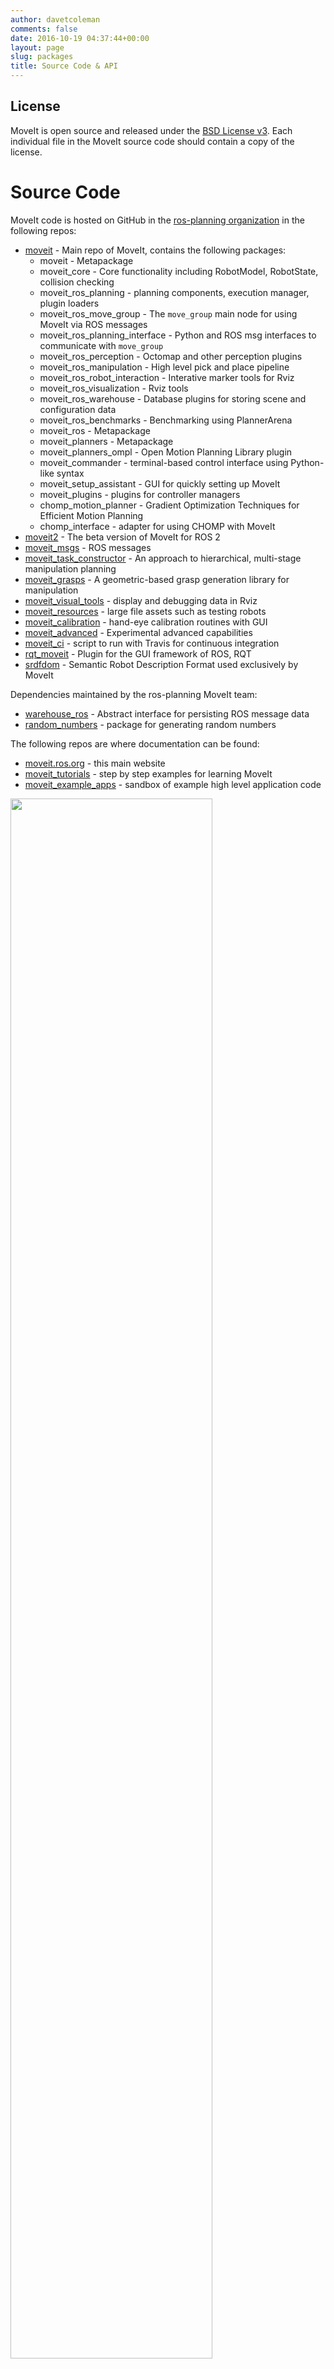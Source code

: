 ```yaml
---
author: davetcoleman
comments: false
date: 2016-10-19 04:37:44+00:00
layout: page
slug: packages
title: Source Code & API
---
```


## License

MoveIt is open source and released under the [BSD License v3](https://opensource.org/licenses/BSD-3-Clause). Each individual file in the MoveIt source code should contain a copy of the license.

# Source Code

MoveIt code is hosted on GitHub in the [ros-planning organization](http://github.com/ros-planning) in the following repos:

- [moveit](https://github.com/ros-planning/moveit) - Main repo of MoveIt, contains the following packages:
  - moveit - Metapackage
  - moveit_core - Core functionality including RobotModel, RobotState, collision checking
  - moveit_ros_planning - planning components, execution manager, plugin loaders
  - moveit_ros_move_group - The `move_group` main node for using MoveIt via ROS messages
  - moveit_ros_planning_interface - Python and ROS msg interfaces to communicate with `move_group`
  - moveit_ros_perception - Octomap and other perception plugins
  - moveit_ros_manipulation - High level pick and place pipeline
  - moveit_ros_robot_interaction - Interative marker tools for Rviz
  - moveit_ros_visualization - Rviz tools
  - moveit_ros_warehouse - Database plugins for storing scene and configuration data
  - moveit_ros_benchmarks - Benchmarking using PlannerArena
  - moveit_ros - Metapackage
  - moveit_planners - Metapackage
  - moveit_planners_ompl - Open Motion Planning Library plugin
  - moveit_commander - terminal-based control interface using Python-like syntax
  - moveit_setup_assistant - GUI for quickly setting up MoveIt
  - moveit_plugins - plugins for controller managers
  - chomp_motion_planner - Gradient Optimization Techniques for Efficient Motion Planning
  - chomp_interface - adapter for using CHOMP with MoveIt
- [moveit2](https://github.com/ros-planning/moveit2) - The beta version of MoveIt for ROS 2
- [moveit_msgs](https://github.com/ros-planning/moveit_msgs) - ROS messages
- [moveit_task_constructor](https://github.com/ros-planning/moveit_task_constructor) - An approach to hierarchical, multi-stage manipulation planning
- [moveit_grasps](https://github.com/ros-planning/moveit_grasps) - A geometric-based grasp generation library for manipulation
- [moveit_visual_tools](https://github.com/ros-planning/moveit_visual_tools) - display and debugging data in Rviz
- [moveit_resources](https://github.com/ros-planning/moveit_resources) - large file assets such as testing robots
- [moveit_calibration](https://github.com/ros-planning/moveit_calibration) - hand-eye calibration routines with GUI
- [moveit_advanced](https://github.com/ros-planning/moveit_advanced) - Experimental advanced capabilities
- [moveit_ci](https://github.com/ros-planning/moveit_ci) - script to run with Travis for continuous integration
- [rqt_moveit](https://github.com/ros-visualization/rqt_moveit/) - Plugin for the GUI framework of ROS, RQT
- [srdfdom](https://github.com/ros-planning/srdfdom) - Semantic Robot Description Format used exclusively by MoveIt

Dependencies maintained by the ros-planning MoveIt team:

- [warehouse_ros](https://github.com/ros-planning/warehouse_ros) - Abstract interface for persisting ROS message data
- [random_numbers](https://github.com/ros-planning/random_numbers) - package for generating random numbers

The following repos are where documentation can be found:

- [moveit.ros.org](https://github.com/ros-planning/moveit.ros.org) - this main website
- [moveit_tutorials](https://github.com/ros-planning/moveit_tutorials) - step by step examples for learning MoveIt
- [moveit_example_apps](https://github.com/ros-planning/moveit_example_apps) - sandbox of example high level application code

<img src='/assets/images/diagrams/moveit_api.png' style="width: 80%;"/>

# Code Health

We use [Travis](https://travis-ci.org/ros-planning/) continous integration combined with the [moveit_ci](https://github.com/ros-planning/moveit_ci) for testing pull requests and overall code health. Travis status badges should be visible on the README.md of every MoveIt repository.

To see an overview of the activity for MoveIt check our [Open HUB Project Summary](https://www.openhub.net/p/moveit/analyses/latest/languages_summary).

## ROS Melodic Code API

### Move Group Interface

- [MoveGroupInterface class](http://docs.ros.org/melodic/api/moveit_ros_planning_interface/html/classmoveit_1_1planning__interface_1_1MoveGroupInterface.html) - the main C++ interface to the _move_group_node_.
  `MoveGroupInterface` is the successor to the `MoveGroup` class from previous releases, which is [now deprecated](https://github.com/ros-planning/moveit/issues/37).
- [PlanningSceneInterface class](http://docs.ros.org/melodic/api/moveit_ros_planning_interface/html/classmoveit_1_1planning__interface_1_1PlanningSceneInterface.html) - a C++ interface to the planning scene
- [MoveIt commander](http://docs.ros.org/melodic/api/moveit_commander/html/index.html) - documentation for the MoveIt commander.

### MoveIt ROS

_This API is meant for advanced developers. Most users should use the Move Group interface (above)._

- [Planning](http://docs.ros.org/melodic/api/moveit_ros_planning/html) - The planning components in MoveIt ROS, especially the planning scene, kinematics and monitors
- [Move Group](http://docs.ros.org/melodic/api/moveit_ros_move_group/html) - The _move_group_node_
- [Perception](http://docs.ros.org/melodic/api/moveit_ros_perception/html) - The perception components in MoveIt ROS
- [Robot Interaction](http://docs.ros.org/melodic/api/moveit_ros_robot_interaction/html) - The Interactivity components in MoveIt ROS

### MoveIt Core

_This API is meant for advanced developers. Most users should use the Move Group interface (above)._

- [Core](http://docs.ros.org/melodic/api/moveit_core/html) - The core components in MoveIt for kinematics, planning scene, constraints, motion planning, collision checking and plugin interfaces

### MoveIt OMPL Interface

_This API is meant for advanced developers. Most users should use the Move Group interface (above)._

- [OMPL Interface](http://docs.ros.org/melodic/api/moveit_planners_ompl/html) - The set of classes that allow MoveIt to talk with OMPL.